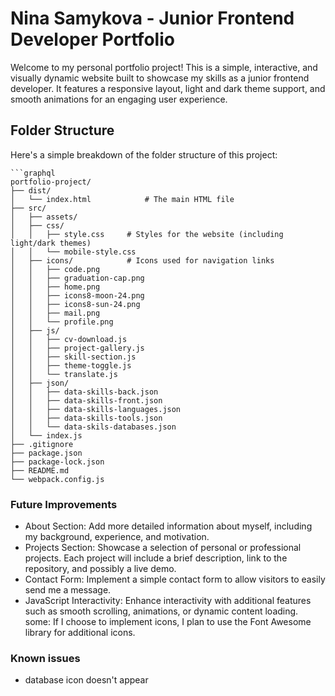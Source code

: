 # Nina Samykova - Junior Frontend Developer Portfolio

Welcome to my personal portfolio project! This is a simple, interactive, and visually dynamic website built to showcase my skills as a junior frontend developer. It features a responsive layout, light and dark theme support, and smooth animations for an engaging user experience.

## Folder Structure
Here's a simple breakdown of the folder structure of this project:

    ```graphql
    portfolio-project/          
    ├── dist/
    │   └── index.html            # The main HTML file
    ├── src/
    │   ├── assets/
    │   ├── css/
    │   │   ├── style.css     # Styles for the website (including light/dark themes)
    │   │   └── mobile-style.css
    │   ├── icons/            # Icons used for navigation links
    │   │   ├── code.png
    │   │   ├── graduation-cap.png
    │   │   ├── home.png
    │   │   ├── icons8-moon-24.png
    │   │   ├── icons8-sun-24.png
    │   │   ├── mail.png
    │   │   └── profile.png
    │   ├── js/            
    │   │   ├── cv-download.js
    │   │   ├── project-gallery.js
    │   │   ├── skill-section.js
    │   │   ├── theme-toggle.js
    │   │   └── translate.js
    │   ├── json/            
    │   │   ├── data-skills-back.json
    │   │   ├── data-skills-front.json
    │   │   ├── data-skills-languages.json
    │   │   ├── data-skills-tools.json
    │   │   └── data-skils-databases.json
    │   └── index.js 
    ├── .gitignore
    ├── package.json
    ├── package-lock.json
    ├── README.md
    └── webpack.config.js

### Future Improvements
* About Section: Add more detailed information about myself, including my background, experience, and motivation.
* Projects Section: Showcase a selection of personal or professional projects. Each project will include a brief description, link to the repository, and possibly a live demo.
* Contact Form: Implement a simple contact form to allow visitors to easily send me a message.
* JavaScript Interactivity: Enhance interactivity with additional features such as smooth scrolling, animations, or dynamic content loading.
some: If I choose to implement icons, I plan to use the Font Awesome library for additional icons.

### Known issues
* database icon doesn't appear